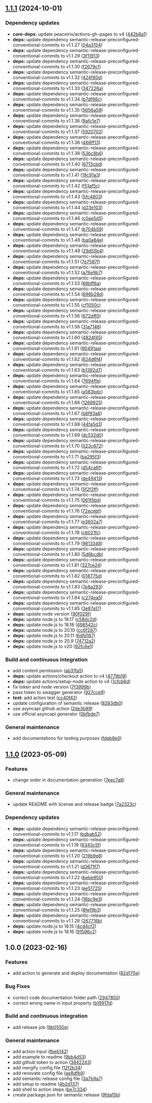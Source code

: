## [1.1.1](https://github.com/AndreaGiulianelli/documentation-ghp-action/compare/1.1.0...1.1.1) (2024-10-01)

### Dependency updates

* **core-deps:** update peaceiris/actions-gh-pages to v4 ([442b8a1](https://github.com/AndreaGiulianelli/documentation-ghp-action/commit/442b8a12be90b0f86ad8853d2e2884b70a2cac88))
* **deps:** update dependency semantic-release-preconfigured-conventional-commits to v1.1.27 ([04a3154](https://github.com/AndreaGiulianelli/documentation-ghp-action/commit/04a3154f3841832f8f9bd3b24e69daa1aca9776b))
* **deps:** update dependency semantic-release-preconfigured-conventional-commits to v1.1.29 ([3f11913](https://github.com/AndreaGiulianelli/documentation-ghp-action/commit/3f11913f1bac725541a338e514a3ad2f042d7b35))
* **deps:** update dependency semantic-release-preconfigured-conventional-commits to v1.1.30 ([f2679cf](https://github.com/AndreaGiulianelli/documentation-ghp-action/commit/f2679cf57161bba3aad466ca807b4b3b7ca7c066))
* **deps:** update dependency semantic-release-preconfigured-conventional-commits to v1.1.32 ([424f80d](https://github.com/AndreaGiulianelli/documentation-ghp-action/commit/424f80d08a059add2aa2257437399cc9ea0cbeb4))
* **deps:** update dependency semantic-release-preconfigured-conventional-commits to v1.1.33 ([347226a](https://github.com/AndreaGiulianelli/documentation-ghp-action/commit/347226a276665f9d2fcd0ace22d02bda27ab6b8d))
* **deps:** update dependency semantic-release-preconfigured-conventional-commits to v1.1.34 ([b7df66c](https://github.com/AndreaGiulianelli/documentation-ghp-action/commit/b7df66cfbbe1619f725a7cfd1a7d323505029f52))
* **deps:** update dependency semantic-release-preconfigured-conventional-commits to v1.1.35 ([5656a59](https://github.com/AndreaGiulianelli/documentation-ghp-action/commit/5656a59616d2b339eb38e773d1c28225324a09b4))
* **deps:** update dependency semantic-release-preconfigured-conventional-commits to v1.1.36 ([9afc1e7](https://github.com/AndreaGiulianelli/documentation-ghp-action/commit/9afc1e73f27110c826fd14cdb18b9ff2acaefb61))
* **deps:** update dependency semantic-release-preconfigured-conventional-commits to v1.1.37 ([5920702](https://github.com/AndreaGiulianelli/documentation-ghp-action/commit/592070290e0282c0f5f5ad9623f100ae0a5fab8e))
* **deps:** update dependency semantic-release-preconfigured-conventional-commits to v1.1.38 ([466ff13](https://github.com/AndreaGiulianelli/documentation-ghp-action/commit/466ff1389c0c88788510d2be2a08387ff5377346))
* **deps:** update dependency semantic-release-preconfigured-conventional-commits to v1.1.39 ([53bc8b6](https://github.com/AndreaGiulianelli/documentation-ghp-action/commit/53bc8b6116270eecde6ceba182793849169660ee))
* **deps:** update dependency semantic-release-preconfigured-conventional-commits to v1.1.40 ([6713cbd](https://github.com/AndreaGiulianelli/documentation-ghp-action/commit/6713cbd7a377e3af0943e24cf53eb0c913c71e19))
* **deps:** update dependency semantic-release-preconfigured-conventional-commits to v1.1.41 ([19c91a3](https://github.com/AndreaGiulianelli/documentation-ghp-action/commit/19c91a33c3119bddd106b05343c22bd0ba686a39))
* **deps:** update dependency semantic-release-preconfigured-conventional-commits to v1.1.42 ([f51af5c](https://github.com/AndreaGiulianelli/documentation-ghp-action/commit/f51af5ca4fc03e053dc0178830e1ab64b5ca8ceb))
* **deps:** update dependency semantic-release-preconfigured-conventional-commits to v1.1.43 ([5fc4803](https://github.com/AndreaGiulianelli/documentation-ghp-action/commit/5fc4803dac7b09c76e9ce5cc50c1706daffc2ff9))
* **deps:** update dependency semantic-release-preconfigured-conventional-commits to v1.1.44 ([d23e103](https://github.com/AndreaGiulianelli/documentation-ghp-action/commit/d23e103156e0304eb52d150e3d140879101692b8))
* **deps:** update dependency semantic-release-preconfigured-conventional-commits to v1.1.46 ([c0ae5d5](https://github.com/AndreaGiulianelli/documentation-ghp-action/commit/c0ae5d5aef1cccbbd81c5e4bfb3c53b4ea72cfe0))
* **deps:** update dependency semantic-release-preconfigured-conventional-commits to v1.1.47 ([b704b59](https://github.com/AndreaGiulianelli/documentation-ghp-action/commit/b704b5925e5eaa82708f8f0804848e47c1bf33dc))
* **deps:** update dependency semantic-release-preconfigured-conventional-commits to v1.1.48 ([ba0a84e](https://github.com/AndreaGiulianelli/documentation-ghp-action/commit/ba0a84e142091f46134f77fcf53697feec42d556))
* **deps:** update dependency semantic-release-preconfigured-conventional-commits to v1.1.49 ([29d55b4](https://github.com/AndreaGiulianelli/documentation-ghp-action/commit/29d55b4b94c80ad42662f94d7a4aeeb8c8e15d8d))
* **deps:** update dependency semantic-release-preconfigured-conventional-commits to v1.1.51 ([7e7587f](https://github.com/AndreaGiulianelli/documentation-ghp-action/commit/7e7587fdf63579ab553611f0dcc65fe803aa5188))
* **deps:** update dependency semantic-release-preconfigured-conventional-commits to v1.1.52 ([a76e9b7](https://github.com/AndreaGiulianelli/documentation-ghp-action/commit/a76e9b72e3879ba7a502c63653bb4619a939ce51))
* **deps:** update dependency semantic-release-preconfigured-conventional-commits to v1.1.53 ([68bff6a](https://github.com/AndreaGiulianelli/documentation-ghp-action/commit/68bff6a4610309691c34fd056e9f2db19cb95c8b))
* **deps:** update dependency semantic-release-preconfigured-conventional-commits to v1.1.54 ([696b28d](https://github.com/AndreaGiulianelli/documentation-ghp-action/commit/696b28d21aaddeed6b4e37b216120f477dbcb273))
* **deps:** update dependency semantic-release-preconfigured-conventional-commits to v1.1.55 ([cf1050c](https://github.com/AndreaGiulianelli/documentation-ghp-action/commit/cf1050ca6a49e6145aeedf4fbbf3d45d24372492))
* **deps:** update dependency semantic-release-preconfigured-conventional-commits to v1.1.56 ([672dff0](https://github.com/AndreaGiulianelli/documentation-ghp-action/commit/672dff049f32596d3d385a7145394f1d2755078a))
* **deps:** update dependency semantic-release-preconfigured-conventional-commits to v1.1.58 ([31a7146](https://github.com/AndreaGiulianelli/documentation-ghp-action/commit/31a71466266b6b0391e77bfc31bf99b6b71f733e))
* **deps:** update dependency semantic-release-preconfigured-conventional-commits to v1.1.60 ([4824f45](https://github.com/AndreaGiulianelli/documentation-ghp-action/commit/4824f45429c632e45e1b22469fd2e2616535f510))
* **deps:** update dependency semantic-release-preconfigured-conventional-commits to v1.1.61 ([90491aa](https://github.com/AndreaGiulianelli/documentation-ghp-action/commit/90491aaf19805f8d02c5ebaecc210767b25cd783))
* **deps:** update dependency semantic-release-preconfigured-conventional-commits to v1.1.62 ([624d6f4](https://github.com/AndreaGiulianelli/documentation-ghp-action/commit/624d6f4b6bf8301995ce03ea0040e92aba3edc5e))
* **deps:** update dependency semantic-release-preconfigured-conventional-commits to v1.1.63 ([b1392d7](https://github.com/AndreaGiulianelli/documentation-ghp-action/commit/b1392d75585c2a98956fbbddef87bb9b5aee52e2))
* **deps:** update dependency semantic-release-preconfigured-conventional-commits to v1.1.64 ([7694ffe](https://github.com/AndreaGiulianelli/documentation-ghp-action/commit/7694ffed184feb906f8d0294d0c06e3158025284))
* **deps:** update dependency semantic-release-preconfigured-conventional-commits to v1.1.65 ([a583bdc](https://github.com/AndreaGiulianelli/documentation-ghp-action/commit/a583bdc27984716015a615dadaee3f9534e4ef9a))
* **deps:** update dependency semantic-release-preconfigured-conventional-commits to v1.1.66 ([1269925](https://github.com/AndreaGiulianelli/documentation-ghp-action/commit/126992572a790b4baf7782b017d6c5931f78914c))
* **deps:** update dependency semantic-release-preconfigured-conventional-commits to v1.1.67 ([b6f93a6](https://github.com/AndreaGiulianelli/documentation-ghp-action/commit/b6f93a609dd11db4f600ecb06b467fdb1ded7eeb))
* **deps:** update dependency semantic-release-preconfigured-conventional-commits to v1.1.68 ([44fa5d3](https://github.com/AndreaGiulianelli/documentation-ghp-action/commit/44fa5d3ba81435bd05cca3d3fb589323810c50a4))
* **deps:** update dependency semantic-release-preconfigured-conventional-commits to v1.1.69 ([dc532d0](https://github.com/AndreaGiulianelli/documentation-ghp-action/commit/dc532d0c52b66999d2f91cfb82d6f61cf7fd8444))
* **deps:** update dependency semantic-release-preconfigured-conventional-commits to v1.1.70 ([023c672](https://github.com/AndreaGiulianelli/documentation-ghp-action/commit/023c672404333d3f55bd92134294c89a28e745ab))
* **deps:** update dependency semantic-release-preconfigured-conventional-commits to v1.1.71 ([ba295f3](https://github.com/AndreaGiulianelli/documentation-ghp-action/commit/ba295f318091e3b040b0828dd5cdc2185f004b80))
* **deps:** update dependency semantic-release-preconfigured-conventional-commits to v1.1.72 ([d54ca6f](https://github.com/AndreaGiulianelli/documentation-ghp-action/commit/d54ca6f473f64db7af9ea2b13abca51ba7d9c349))
* **deps:** update dependency semantic-release-preconfigured-conventional-commits to v1.1.73 ([de49413](https://github.com/AndreaGiulianelli/documentation-ghp-action/commit/de49413abc6f2863bffb8aba1e7eae88213c2b96))
* **deps:** update dependency semantic-release-preconfigured-conventional-commits to v1.1.74 ([5f2f2ff](https://github.com/AndreaGiulianelli/documentation-ghp-action/commit/5f2f2ffe6e22ef11afe0d7e7e87f91cb191b29c4))
* **deps:** update dependency semantic-release-preconfigured-conventional-commits to v1.1.75 ([061f5bd](https://github.com/AndreaGiulianelli/documentation-ghp-action/commit/061f5bd3a36eeb6dd3148d4837ac167232a2429c))
* **deps:** update dependency semantic-release-preconfigured-conventional-commits to v1.1.76 ([72ecebf](https://github.com/AndreaGiulianelli/documentation-ghp-action/commit/72ecebff173ff2b507a88dea1dedebb7921df662))
* **deps:** update dependency semantic-release-preconfigured-conventional-commits to v1.1.77 ([e3602a7](https://github.com/AndreaGiulianelli/documentation-ghp-action/commit/e3602a7085cdce1dfcd4959a28076a6ac233cc7b))
* **deps:** update dependency semantic-release-preconfigured-conventional-commits to v1.1.78 ([c6021fc](https://github.com/AndreaGiulianelli/documentation-ghp-action/commit/c6021fc95667d3b0c6ceefabb6e13df38d3d4f0f))
* **deps:** update dependency semantic-release-preconfigured-conventional-commits to v1.1.79 ([9813348](https://github.com/AndreaGiulianelli/documentation-ghp-action/commit/9813348909f43f9c288cdfa719430b1c0d3a7e40))
* **deps:** update dependency semantic-release-preconfigured-conventional-commits to v1.1.80 ([5d6bcdb](https://github.com/AndreaGiulianelli/documentation-ghp-action/commit/5d6bcdb34de9d54b0b36548cab1af930a2487efa))
* **deps:** update dependency semantic-release-preconfigured-conventional-commits to v1.1.81 ([327ce24](https://github.com/AndreaGiulianelli/documentation-ghp-action/commit/327ce246d20be99b9db118ff2ab17675d6c83aaf))
* **deps:** update dependency semantic-release-preconfigured-conventional-commits to v1.1.82 ([018775d](https://github.com/AndreaGiulianelli/documentation-ghp-action/commit/018775d408dca9c4d059f32879aa94217bd464ec))
* **deps:** update dependency semantic-release-preconfigured-conventional-commits to v1.1.83 ([7e8a293](https://github.com/AndreaGiulianelli/documentation-ghp-action/commit/7e8a293729c34ffdd9d7f0dbdbab584f52e1f926))
* **deps:** update dependency semantic-release-preconfigured-conventional-commits to v1.1.84 ([c274ea5](https://github.com/AndreaGiulianelli/documentation-ghp-action/commit/c274ea5fbe52772212fe511bd73fd89b97fa4f13))
* **deps:** update dependency semantic-release-preconfigured-conventional-commits to v1.1.85 ([3e87a17](https://github.com/AndreaGiulianelli/documentation-ghp-action/commit/3e87a17d4b9b5cc0c295fd117296f06ccb8bec20))
* **deps:** update node version ([90f029f](https://github.com/AndreaGiulianelli/documentation-ghp-action/commit/90f029f76098bf48cd236e7283e1f8c14fc3a712))
* **deps:** update node.js to 18.17 ([c58dc2d](https://github.com/AndreaGiulianelli/documentation-ghp-action/commit/c58dc2db2ec09352068fd8ff028add1189550fe2))
* **deps:** update node.js to 18.18 ([498542c](https://github.com/AndreaGiulianelli/documentation-ghp-action/commit/498542c39f9aa4a36e5eb5ba2858372108baf315))
* **deps:** update node.js to 20.10 ([cc6f287](https://github.com/AndreaGiulianelli/documentation-ghp-action/commit/cc6f2876b5c8f1fbcacf512db046d7088e482d90))
* **deps:** update node.js to 20.11 ([6dfd187](https://github.com/AndreaGiulianelli/documentation-ghp-action/commit/6dfd187a33e1743c06d38c20f3487335a56728c6))
* **deps:** update node.js to 20.9 ([74712a2](https://github.com/AndreaGiulianelli/documentation-ghp-action/commit/74712a289e767b36a9cec5192f49bd745e4ed9c2))
* **deps:** update node.js to v20 ([92fc6e1](https://github.com/AndreaGiulianelli/documentation-ghp-action/commit/92fc6e1ba50400aa6f9f63e96ed088fcc0b5126b))

### Build and continuous integration

* add content permission ([ab31fa5](https://github.com/AndreaGiulianelli/documentation-ghp-action/commit/ab31fa58be74d2a6325d3edd66416126fa42be13))
* **deps:** update actions/checkout action to v4 ([4779b18](https://github.com/AndreaGiulianelli/documentation-ghp-action/commit/4779b188af832959920196ca93e68dfa9a492c9e))
* **deps:** update actions/setup-node action to v4 ([1cfcb6d](https://github.com/AndreaGiulianelli/documentation-ghp-action/commit/1cfcb6d2d3317d38a9ce8dfbfd0cdbbd229e3db3))
* fix token and node version ([7f3999b](https://github.com/AndreaGiulianelli/documentation-ghp-action/commit/7f3999bc3461d6a7669b8ce98bca1b12b640d1ae))
* pass token to swagger generator ([927cce9](https://github.com/AndreaGiulianelli/documentation-ghp-action/commit/927cce9eb1f207cad6a8d782ee6ba9ff0a422c84))
* **test:** add action test ([cc40f42](https://github.com/AndreaGiulianelli/documentation-ghp-action/commit/cc40f429c198386e1e21491d3d91da76ce2d5552))
* update configuration of semantic release ([8283db0](https://github.com/AndreaGiulianelli/documentation-ghp-action/commit/8283db0f95cadc85e843eaef196e9c438ec96b9b))
* use asyncapi github action ([2de3b89](https://github.com/AndreaGiulianelli/documentation-ghp-action/commit/2de3b899ea34aae509571a72dd3a39cc0047328b))
* use official asyncapi generator ([0bfbde7](https://github.com/AndreaGiulianelli/documentation-ghp-action/commit/0bfbde7cdb60bc03c214a08cb51e897dc3ff443c))

### General maintenance

* add documentations for testing purposes ([fdeb8e0](https://github.com/AndreaGiulianelli/documentation-ghp-action/commit/fdeb8e096f8b4583940a9318f5385e8b0ce07163))

## [1.1.0](https://github.com/SmartOperatingBlock/documentation-ghp-action/compare/1.0.0...1.1.0) (2023-05-09)


### Features

* change order in documentation generation ([7eec7a8](https://github.com/SmartOperatingBlock/documentation-ghp-action/commit/7eec7a8060a3ecc13693a4aa9fb21936517e593d))


### General maintenance

* update README with license and release badge ([7a2323c](https://github.com/SmartOperatingBlock/documentation-ghp-action/commit/7a2323cc038bbca353a006dad9648c534b1278f4))


### Dependency updates

* **deps:** update dependency semantic-release-preconfigured-conventional-commits to v1.1.17 ([bdbab52](https://github.com/SmartOperatingBlock/documentation-ghp-action/commit/bdbab52b7a3c88e903025a7715f61d8b3c8fb644))
* **deps:** update dependency semantic-release-preconfigured-conventional-commits to v1.1.19 ([6343c5f](https://github.com/SmartOperatingBlock/documentation-ghp-action/commit/6343c5f4c4332576bdb6443e7601148eee042ad6))
* **deps:** update dependency semantic-release-preconfigured-conventional-commits to v1.1.20 ([219b9e8](https://github.com/SmartOperatingBlock/documentation-ghp-action/commit/219b9e84a5f7b25698eecb83e2b9837d4daaa875))
* **deps:** update dependency semantic-release-preconfigured-conventional-commits to v1.1.21 ([d3671f7](https://github.com/SmartOperatingBlock/documentation-ghp-action/commit/d3671f7fda0ea5497e007a720802d05805991738))
* **deps:** update dependency semantic-release-preconfigured-conventional-commits to v1.1.22 ([bebe950](https://github.com/SmartOperatingBlock/documentation-ghp-action/commit/bebe95089c9bf1bfdad25a40dd99539dc29fe530))
* **deps:** update dependency semantic-release-preconfigured-conventional-commits to v1.1.23 ([ee51725](https://github.com/SmartOperatingBlock/documentation-ghp-action/commit/ee51725962719ddfa16f6f2aea6e797f1b78758d))
* **deps:** update dependency semantic-release-preconfigured-conventional-commits to v1.1.24 ([16bc9e3](https://github.com/SmartOperatingBlock/documentation-ghp-action/commit/16bc9e3eb9b7a1f786865dc5c3a024de34c7a98e))
* **deps:** update dependency semantic-release-preconfigured-conventional-commits to v1.1.25 ([8fef9b3](https://github.com/SmartOperatingBlock/documentation-ghp-action/commit/8fef9b334d0b0aab72fad6da13f8783c2501f486))
* **deps:** update dependency semantic-release-preconfigured-conventional-commits to v1.1.26 ([267716b](https://github.com/SmartOperatingBlock/documentation-ghp-action/commit/267716b6f625b7b834b307c2b2887025e33b84c0))
* **deps:** update node.js to 18.15 ([4cd4cf2](https://github.com/SmartOperatingBlock/documentation-ghp-action/commit/4cd4cf25e61f607267384bdca8080116609b661f))
* **deps:** update node.js to 18.16 ([91596c2](https://github.com/SmartOperatingBlock/documentation-ghp-action/commit/91596c22adb3a5f5f09df66611a7ed855470c135))

## 1.0.0 (2023-02-16)


### Features

* add action to generate and deploy documentation ([82d170e](https://github.com/SmartOperatingBlock/documentation-ghp-action/commit/82d170ed64d3cb01d0ca1c5f17921fafa8f220a5))


### Bug Fixes

* correct code documentation folder path ([2947850](https://github.com/SmartOperatingBlock/documentation-ghp-action/commit/2947850e027b8d94390ae3145970c31829cd1293))
* correct wrong name in input property ([b19917d](https://github.com/SmartOperatingBlock/documentation-ghp-action/commit/b19917d18826c4e131231145028093af28b5c6a2))


### Build and continuous integration

* add release job ([8b0550e](https://github.com/SmartOperatingBlock/documentation-ghp-action/commit/8b0550e2e11808e0f7b88e2faa2c38bce16145f4))


### General maintenance

* add action input ([fbeb142](https://github.com/SmartOperatingBlock/documentation-ghp-action/commit/fbeb142694ed98da4878f0989e705030ee14f8c1))
* add example to readme ([9bb4d53](https://github.com/SmartOperatingBlock/documentation-ghp-action/commit/9bb4d53989c9afd9701eaab5aa7c8da7bb13db8c))
* add github token to action ([3842243](https://github.com/SmartOperatingBlock/documentation-ghp-action/commit/3842243f23b923fabdcc7e4c90e9060f4c62ade1))
* add mergify config file ([12f2b34](https://github.com/SmartOperatingBlock/documentation-ghp-action/commit/12f2b343d7e18bf46ba918b376685bffabafe3b9))
* add renovate config file ([ae8dfb9](https://github.com/SmartOperatingBlock/documentation-ghp-action/commit/ae8dfb9a1150a022001b7973ad0fac216d89480e))
* add semantic release config file ([3a7b9a7](https://github.com/SmartOperatingBlock/documentation-ghp-action/commit/3a7b9a749e7ddc3684f5544950fbf107e5db60e9))
* add setup to readme ([4b2d137](https://github.com/SmartOperatingBlock/documentation-ghp-action/commit/4b2d13744dc5ed3f25e0c28bdfd086906c41daff))
* add shell to action steps ([be7c334](https://github.com/SmartOperatingBlock/documentation-ghp-action/commit/be7c33419f053ab070c4f900b8a5e432e1a84743))
* create package.json for semantic release ([9fda15b](https://github.com/SmartOperatingBlock/documentation-ghp-action/commit/9fda15b54a648326dc33a83a907205aa80eb84ce))
